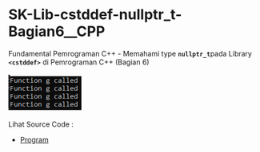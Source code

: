 # SK-Lib-cstddef-nullptr_t-Bagian6__CPP
Fundamental Pemrograman C++ - Memahami type <code><b>nullptr_t</b></code>pada Library <code><b>&lt;cstddef></b></code> di Pemrograman C++ (Bagian 6)<br><br>
<img src="https://github.com/RizkyKhapidsyah/SK-Lib-cstddef-nullptr_t-Bagian6__CPP/blob/master/SK-Lib-cstddef-nullptr_t-Bagian6__CPP/result/001.PNG"><br><br>
Lihat Source Code : <br>
- <a href="https://github.com/RizkyKhapidsyah/SK-Lib-cstddef-nullptr_t-Bagian6__CPP/blob/master/SK-Lib-cstddef-nullptr_t-Bagian6__CPP/Source.cpp">Program</a>
